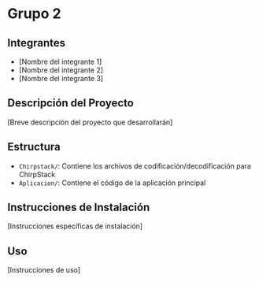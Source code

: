 # Grupo 2

## Integrantes
- [Nombre del integrante 1]
- [Nombre del integrante 2]
- [Nombre del integrante 3]

## Descripción del Proyecto
[Breve descripción del proyecto que desarrollarán]

## Estructura
- `Chirpstack/`: Contiene los archivos de codificación/decodificación para ChirpStack
- `Aplicacion/`: Contiene el código de la aplicación principal

## Instrucciones de Instalación
[Instrucciones específicas de instalación]

## Uso
[Instrucciones de uso] 